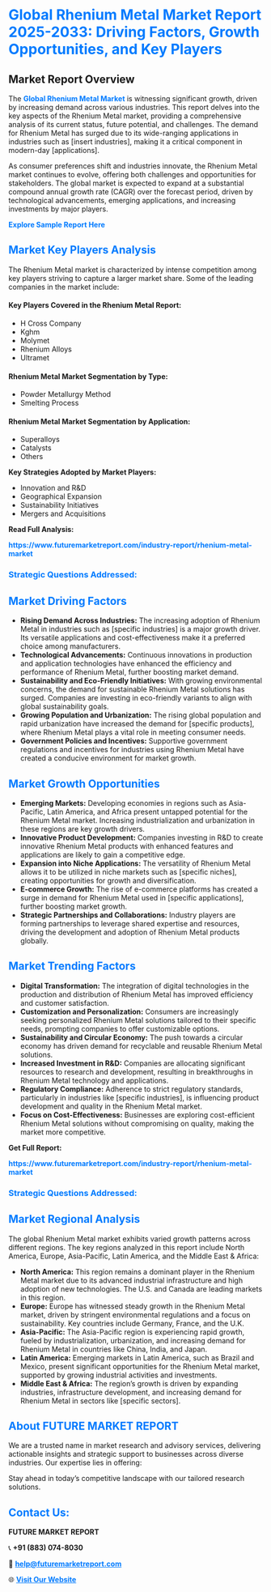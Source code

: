 <h1 style="color: #007BFF;">Global Rhenium Metal Market Report 2025-2033: Driving Factors, Growth Opportunities, and Key Players</h1>

<section id="overview">
<h2>Market Report Overview</h2>
<p>The <a href="https://www.futuremarketreport.com/industry-report/rhenium-metal-market" style="color: #007BFF; text-decoration: none;"><strong>Global Rhenium Metal Market</strong></a> is witnessing significant growth, driven by increasing demand across various industries. This report delves into the key aspects of the Rhenium Metal market, providing a comprehensive analysis of its current status, future potential, and challenges. The demand for Rhenium Metal has surged due to its wide-ranging applications in industries such as [insert industries], making it a critical component in modern-day [applications].</p>
<p>As consumer preferences shift and industries innovate, the Rhenium Metal market continues to evolve, offering both challenges and opportunities for stakeholders. The global market is expected to expand at a substantial compound annual growth rate (CAGR) over the forecast period, driven by technological advancements, emerging applications, and increasing investments by major players.</p>
</section>

<section id="overview">
<p><a href="https://www.futuremarketreport.com/request-sample/reportId=30766" style="color: #007BFF; text-decoration: none;"><strong>Explore Sample Report Here</strong></a></p>
</section>

<section id="key-players">
<h2 style="color: #007BFF;">Market Key Players Analysis</h2>
<p>The Rhenium Metal market is characterized by intense competition among key players striving to capture a larger market share. Some of the leading companies in the market include:</p>
<h4>Key Players Covered in the Rhenium Metal Report:</h4>
<ul><li>H Cross Company</li><li>Kghm</li><li>Molymet</li><li>Rhenium Alloys</li><li>Ultramet</li></ul>
<h4>Rhenium Metal Market Segmentation by Type:</h4>
<ul><li>Powder Metallurgy Method</li><li>Smelting Process</li></ul>

<h4>Rhenium Metal Market Segmentation by Application:</h4>
<ul><li>Superalloys</li><li>Catalysts</li><li>Others</li></ul>
<p><strong>Key Strategies Adopted by Market Players:</strong></p>
<ul>
<li>Innovation and R&D</li>
<li>Geographical Expansion</li>
<li>Sustainability Initiatives</li>
<li>Mergers and Acquisitions</li>
</ul>
</section>

<section>
<p><strong>Read Full Analysis: </strong></p><a href="https://www.futuremarketreport.com/industry-report/rhenium-metal-market" style="color: #007BFF; text-decoration: none;"><strong>https://www.futuremarketreport.com/industry-report/rhenium-metal-market</strong></a>
<h3 style="color: #007BFF;">Strategic Questions Addressed:</h3>
</section>

<section id="driving-factors">
<h2 style="color: #007BFF;">Market Driving Factors</h2>
<ul>
<li><strong>Rising Demand Across Industries:</strong> The increasing adoption of Rhenium Metal in industries such as [specific industries] is a major growth driver. Its versatile applications and cost-effectiveness make it a preferred choice among manufacturers.</li>
<li><strong>Technological Advancements:</strong> Continuous innovations in production and application technologies have enhanced the efficiency and performance of Rhenium Metal, further boosting market demand.</li>
<li><strong>Sustainability and Eco-Friendly Initiatives:</strong> With growing environmental concerns, the demand for sustainable Rhenium Metal solutions has surged. Companies are investing in eco-friendly variants to align with global sustainability goals.</li>
<li><strong>Growing Population and Urbanization:</strong> The rising global population and rapid urbanization have increased the demand for [specific products], where Rhenium Metal plays a vital role in meeting consumer needs.</li>
<li><strong>Government Policies and Incentives:</strong> Supportive government regulations and incentives for industries using Rhenium Metal have created a conducive environment for market growth.</li>
</ul>
</section>

<section id="growth-opportunities">
<h2 style="color: #007BFF;">Market Growth Opportunities</h2>
<ul>
<li><strong>Emerging Markets:</strong> Developing economies in regions such as Asia-Pacific, Latin America, and Africa present untapped potential for the Rhenium Metal market. Increasing industrialization and urbanization in these regions are key growth drivers.</li>
<li><strong>Innovative Product Development:</strong> Companies investing in R&D to create innovative Rhenium Metal products with enhanced features and applications are likely to gain a competitive edge.</li>
<li><strong>Expansion into Niche Applications:</strong> The versatility of Rhenium Metal allows it to be utilized in niche markets such as [specific niches], creating opportunities for growth and diversification.</li>
<li><strong>E-commerce Growth:</strong> The rise of e-commerce platforms has created a surge in demand for Rhenium Metal used in [specific applications], further boosting market growth.</li>
<li><strong>Strategic Partnerships and Collaborations:</strong> Industry players are forming partnerships to leverage shared expertise and resources, driving the development and adoption of Rhenium Metal products globally.</li>
</ul>
</section>

<section id="trending-factors">
<h2 style="color: #007BFF;">Market Trending Factors</h2>
<ul>
<li><strong>Digital Transformation:</strong> The integration of digital technologies in the production and distribution of Rhenium Metal has improved efficiency and customer satisfaction.</li>
<li><strong>Customization and Personalization:</strong> Consumers are increasingly seeking personalized Rhenium Metal solutions tailored to their specific needs, prompting companies to offer customizable options.</li>
<li><strong>Sustainability and Circular Economy:</strong> The push towards a circular economy has driven demand for recyclable and reusable Rhenium Metal solutions.</li>
<li><strong>Increased Investment in R&D:</strong> Companies are allocating significant resources to research and development, resulting in breakthroughs in Rhenium Metal technology and applications.</li>
<li><strong>Regulatory Compliance:</strong> Adherence to strict regulatory standards, particularly in industries like [specific industries], is influencing product development and quality in the Rhenium Metal market.</li>
<li><strong>Focus on Cost-Effectiveness:</strong> Businesses are exploring cost-efficient Rhenium Metal solutions without compromising on quality, making the market more competitive.</li>
</ul>
</section>

<section>
<p><strong>Get Full Report: </strong></p><a href="https://www.futuremarketreport.com/industry-report/rhenium-metal-market" style="color: #007BFF; text-decoration: none;"><strong>https://www.futuremarketreport.com/industry-report/rhenium-metal-market</strong></a>
<h3 style="color: #007BFF;">Strategic Questions Addressed:</h3>
</section>


<section id="regional-analysis">
<h2 style="color: #007BFF;">Market Regional Analysis</h2>
<p>The global Rhenium Metal market exhibits varied growth patterns across different regions. The key regions analyzed in this report include North America, Europe, Asia-Pacific, Latin America, and the Middle East & Africa:</p>
<ul>
<li><strong>North America:</strong> This region remains a dominant player in the Rhenium Metal market due to its advanced industrial infrastructure and high adoption of new technologies. The U.S. and Canada are leading markets in this region.</li>
<li><strong>Europe:</strong> Europe has witnessed steady growth in the Rhenium Metal market, driven by stringent environmental regulations and a focus on sustainability. Key countries include Germany, France, and the U.K.</li>
<li><strong>Asia-Pacific:</strong> The Asia-Pacific region is experiencing rapid growth, fueled by industrialization, urbanization, and increasing demand for Rhenium Metal in countries like China, India, and Japan.</li>
<li><strong>Latin America:</strong> Emerging markets in Latin America, such as Brazil and Mexico, present significant opportunities for the Rhenium Metal market, supported by growing industrial activities and investments.</li>
<li><strong>Middle East & Africa:</strong> The region’s growth is driven by expanding industries, infrastructure development, and increasing demand for Rhenium Metal in sectors like [specific sectors].</li>
</ul>
</section>

<footer>
<h2 style="color: #007BFF;">About FUTURE MARKET REPORT</h2>
<p>We are a trusted name in market research and advisory services, delivering actionable insights and strategic support to businesses across diverse industries. Our expertise lies in offering:</p>

<p>Stay ahead in today’s competitive landscape with our tailored research solutions.</p>

<h2 style="color: #007BFF;">Contact Us:</h2>
<p><strong>FUTURE MARKET REPORT</strong></p>
<p>📞 <strong>+91 (883) 074-8030</strong></p>
<p>📧 <strong><a href="mailto:help@futuremarketreport.com" style="color: #007BFF;">help@futuremarketreport.com</a></strong></p>
<p>🌐 <strong><a href="https://www.futuremarketreport.com/" style="color: #007BFF;">Visit Our Website</a></strong></p>
</footer>